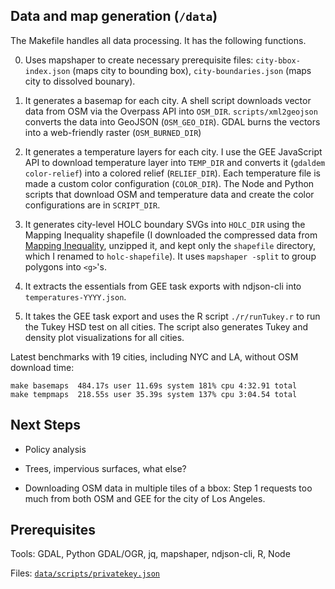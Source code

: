 ## Data and map generation (`/data`)

The Makefile handles all data processing. It has the following functions.

0. Uses mapshaper to create necessary prerequisite files: `city-bbox-index.json` (maps city to bounding box), `city-boundaries.json` (maps city to dissolved bounary).

1. It generates a basemap for each city. A shell script downloads vector data from OSM via the Overpass API into `OSM_DIR`. `scripts/xml2geojson` converts the data into GeoJSON (`OSM_GEO_DIR`). GDAL burns the vectors into a web-friendly raster (`OSM_BURNED_DIR`)

2. It generates a temperature layers for each city. I use the GEE JavaScript API to download temperature layer into `TEMP_DIR` and converts it (`gdaldem color-relief`) into a colored relief (`RELIEF_DIR`). Each temperature file is made a custom color configuration (`COLOR_DIR`). The Node and Python scripts that download OSM and temperature data and create the color configurations are in `SCRIPT_DIR`.

3. It generates city-level HOLC boundary SVGs into `HOLC_DIR` using the Mapping Inequality shapefile (I downloaded the compressed data from [Mapping Inequality](https://dsl.richmond.edu/panorama/redlining/#loc=11/40.809/-74.187&city=manhattan-ny&area=D3&text=intro), unzipped it, and kept only the `shapefile` directory, which I renamed to `holc-shapefile`). It uses `mapshaper -split` to group polygons into `<g>`'s.

4. It extracts the essentials from GEE task exports with ndjson-cli into `temperatures-YYYY.json`.

5. It takes the GEE task export and uses the R script `./r/runTukey.r` to run the Tukey HSD test on all cities. The script also generates Tukey and density plot visualizations for all cities.

Latest benchmarks with 19 cities, including NYC and LA, without OSM download time:
```
make basemaps  484.17s user 11.69s system 181% cpu 4:32.91 total
make tempmaps  218.55s user 35.39s system 137% cpu 3:04.54 total
```

## Next Steps

* Policy analysis

* Trees, impervious surfaces, what else?

* Downloading OSM data in multiple tiles of a bbox: Step 1 requests too much from both OSM and GEE for the city of Los Angeles.

## Prerequisites

Tools: GDAL, Python GDAL/OGR, jq, mapshaper, ndjson-cli, R, Node

Files: [`data/scripts/privatekey.json`](https://developers.google.com/earth-engine/guides/service_account)
